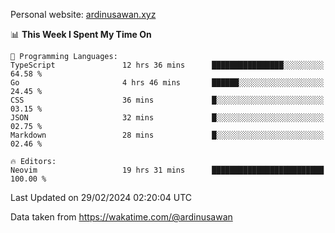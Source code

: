 Personal website: [ardinusawan.xyz](https://ardinusawan.xyz)

<!--START_SECTION:waka-->
📊 **This Week I Spent My Time On** 

```text
💬 Programming Languages: 
TypeScript               12 hrs 36 mins      ████████████████░░░░░░░░░   64.58 % 
Go                       4 hrs 46 mins       ██████░░░░░░░░░░░░░░░░░░░   24.45 % 
CSS                      36 mins             █░░░░░░░░░░░░░░░░░░░░░░░░   03.15 % 
JSON                     32 mins             █░░░░░░░░░░░░░░░░░░░░░░░░   02.75 % 
Markdown                 28 mins             █░░░░░░░░░░░░░░░░░░░░░░░░   02.46 % 

🔥 Editors: 
Neovim                   19 hrs 31 mins      █████████████████████████   100.00 % 
```


 Last Updated on 29/02/2024 02:20:04 UTC
<!--END_SECTION:waka-->
Data taken from https://wakatime.com/@ardinusawan
